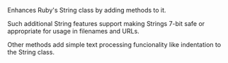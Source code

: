Enhances Ruby's String class by adding methods to it.

Such additional String features support making Strings 7-bit safe or
appropriate for usage in filenames and URLs.

Other methods add simple text processing funcionality like indentation
to the String class.
